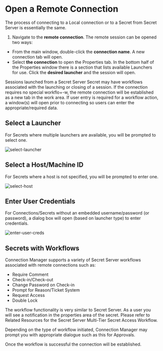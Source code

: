 # Open a Remote Connection

The process of connecting to a Local connection or to a Secret from Secret Server is essentially the same. 

1. Navigate to the **remote connection**. The remote session can be opened two ways:

- From the main window, double-click the **connection name**. A new connection tab will open.
- Select **the connection** to open the Properties tab. In the bottom half of the Properties window there is a section that lists available Launchers for use. Click the **desired launcher** and the session will open.

Sessions launched from a Secret Server Secret may have workflows associated with the launching or closing of a session. If the connection requires no special workflo+-w, the remote connection will be established as a new tab in the work area. If user entry is required for a workflow action, a window(s) will open prior to connecting so users can enter the appropriate/required data.

## Select a Launcher

For Secrets where multiple launchers are available, you will be prompted to select one.  

![select-launcher](\images\select-launcher.png)

## Select a Host/Machine ID

For Secrets where a host is not specified, you will be prompted to enter one.  

![select-host](\images\select-host.png)

## Enter User Credentials

For Connections/Secrets without an embedded username/password (or password), a dialog box will open (based on launcher type) to enter credentials.  

![enter-user-creds](\images\enter-user-creds.png)

## Secrets with Workflows

Connection Manager supports a variety of Secret Server workflows associated with remote connections such as:

- Require Comment
- Check-in/Check-out
- Change Password on Check-in
- Prompt for Reason/Ticket System
- Request Access
- Double Lock

The workflow functionality is very similar to Secret Server. As a user you will see a notification in the properties area of the secret. Please refer to Related Resources for the Secret Server Multi-Tier Secret Access Workflow.

Depending on the type of workflow initiated, Connection Manager may prompt you with appropriate dialogue such as this for Approvals.

Once the workflow is successful the connection will be established. 